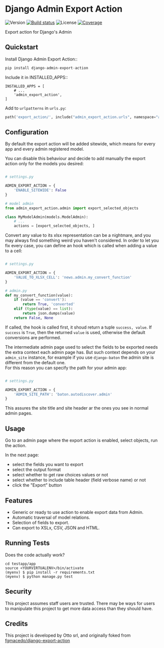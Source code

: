 # Django Admin Export Action


![Version](https://img.shields.io/github/v/tag/otto-torino/django-admin-export-action?label=version)
[![Build status](https://travis-ci.com/otto-torino/django-admin-export-action.svg?branch=master)](https://travis-ci.com/github/otto-torino/django-admin-export-action)
![License](https://img.shields.io/github/license/otto-torino/django-admin-export-action)
[![Coverage](https://codecov.io/gh/otto-torino/django-admin-export-action/branch/master/graph/badge.svg)](https://codecov.io/gh/otto-torino/django-admin-export-action)

Export action for Django's Admin

## Quickstart

Install Django Admin Export Action::

``` python
pip install django-admin-export-action
```

Include it in INSTALLED_APPS::

```
INSTALLED_APPS = [
    # ...
    'admin_export_action',
]
```

Add to `urlpatterns` in `urls.py`:

``` python 
path('export_action/', include("admin_export_action.urls", namespace="admin_export_action")),
```

## Configuration

By default the export action will be added sitewide, which means for every app and every admin registered model.

You can disable this behaviour and decide to add manually the export action only for the models you desired:

``` python

# settings.py

ADMIN_EXPORT_ACTION = {
    'ENABLE_SITEWIDE': False
}

# model admin
from admin_export_action.admin import export_selected_objects

class MyModelAdmin(models.ModelAdmin):
    # ...
    actions = [export_selected_objects, ]

```

Convert any value to its xlsx representation can be a nightmare, and you may always find something weird you haven't considered.
In order to let you fix every case, you can define an hook which is called when adding a value to a cell:

``` python

# settings.py

ADMIN_EXPORT_ACTION = {
    'VALUE_TO_XLSX_CELL': 'news.admin.my_convert_function'
}

# admin.py
def my_convert_function(value):
    if (value == 'convert'):
        return True, 'converted'
    elif (type(value) == list):
        return json.dumps(value)
    return False, None
```

If called, the hook is called first, it shoud return a tuple `success, value`. If `success` is `True`, then the returned `value` is used, otherwise the default conversions are performed.

The intermediate admin page used to select the fields to be exported needs the extra context each admin page has. But such context depends on your `admin_site` instance, for example if you use `django-baton` the admin site is different from the default one.    
For this reason you can specify the path for your admin app:

``` python

# settings.py

ADMIN_EXPORT_ACTION = {
    'ADMIN_SITE_PATH': 'baton.autodiscover.admin'
}
```

This assures the site title and site header ar the ones you see in normal admin pages.

## Usage

Go to an admin page where the export action is enabled, select objects, run the action.

In the next page:
- select the fields you want to export
- select the output format
- select whether to get raw choices values or not
- select whether to include table header (field verbose name) or not
- click the "Export" button

## Features

* Generic or ready to use action to enable export data from Admin.
* Automatic traversal of model relations.
* Selection of fields to export.
* Can export to XSLx, CSV, JSON and HTML.

## Running Tests

Does the code actually work?

    cd testapp/app
    source <YOURVIRTUALENV>/bin/activate
    (myenv) $ pip install -r requirements.txt
    (myenv) $ python manage.py test


## Security

This project assumes staff users are trusted. There may be ways for users to manipulate this project to get more data access than they should have.

## Credits

This project is developed by Otto srl, and originally foked from [fgmacedo/django-export-action](https://github.com/fgmacedo/django-export-action)
